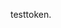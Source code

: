 testtoken.

[//]: # (TODO: листинг звонков с выборкой по датам;)

[//]: # (TODO: фильтрация звонков по типу: входящие, исходящие или всe звонки;)

[//]: # (TODO:  проигрывание записи если есть;)

[//]: # (TODO: сортировка по дате и продолжительности через API)
